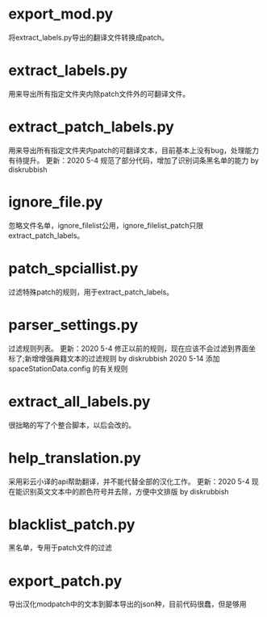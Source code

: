# export_mod.py

将extract_labels.py导出的翻译文件转换成patch。

# extract_labels.py

用来导出所有指定文件夹内除patch文件外的可翻译文件。

# extract_patch_labels.py

用来导出所有指定文件夹内patch的可翻译文本，目前基本上没有bug，处理能力有待提升。
更新：2020 5-4 规范了部分代码，增加了识别词条黑名单的能力 by diskrubbish

# ignore_file.py

忽略文件名单，ignore_filelist公用，ignore_filelist_patch只限extract_patch_labels。

# patch_spciallist.py

过滤特殊patch的规则，用于extract_patch_labels。


# parser_settings.py

过滤规则列表。
更新：2020 5-4 修正以前的规则，现在应该不会过滤到界面坐标了;新增增强典籍文本的过滤规则 by diskrubbish
    2020 5-14 添加 spaceStationData.config 的有关规则

# extract_all_labels.py

很拙略的写了个整合脚本，以后会改的。

# help_translation.py

采用彩云小译的api帮助翻译，并不能代替全部的汉化工作。
更新：2020 5-4 现在能识别英文文本中的颜色符号并去除，方便中文排版 by diskrubbish

# blacklist_patch.py

黑名单，专用于patch文件的过滤

# export_patch.py

导出汉化modpatch中的文本到脚本导出的json种，目前代码很蠢，但是够用